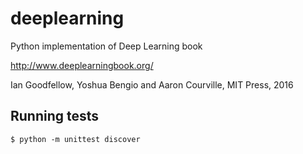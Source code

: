 # deeplearning
Python implementation of Deep Learning book

http://www.deeplearningbook.org/

Ian Goodfellow, Yoshua Bengio and Aaron Courville, MIT Press, 2016

## Running tests
`$ python -m unittest discover`
